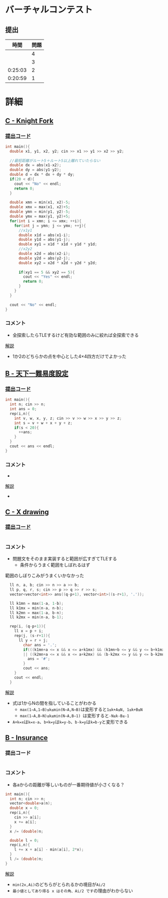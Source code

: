 # バーチャルコンテスト

## 提出
|  時間  |  問題  |
| ---- | ---- |
|  | 4 |
|  | 3 |
| 0:25:03 | 2 |
| 0:20:59 | 1 |

# 詳細
## [C - Knight Fork](https://atcoder.jp/contests/abc239/tasks/abc239_c)
### [提出コード](https://atcoder.jp/contests/abc239/submissions/32503601)
```c++
int main(){
  double x1, y1, x2, y2; cin >> x1 >> y1 >> x2 >> y2;
 
  //最短距離がルート5＋ルート5以上離れていたらない
  double dx = abs(x1-x2);
  double dy = abs(y1-y2);
  double d = dx * dx + dy * dy;
  if(20 < d){
    cout << "No" << endl;
    return 0;
  }
 
  double xmn = min(x1, x2)-5;
  double xmx = max(x1, x2)+5;
  double ymn = min(y1, y2)-5;
  double ymx = max(y1, y2)+5;
  for(int i = xmn; i <= xmx; ++i){
    for(int j = ymn; j <= ymx; ++j){
      //x1y1
      double x1d = abs(x1-i);
      double y1d = abs(y1-j);
      double xy1 = x1d * x1d + y1d * y1d;
      //x2y2
      double x2d = abs(x2-i);
      double y2d = abs(y2-j);
      double xy2 = x2d * x2d + y2d * y2d;
 
      if(xy1 == 5 && xy2 == 5){
        cout << "Yes" << endl;
        return 0;
      }
    }
  }
 
  cout << "No" << endl;
}
```

### コメント

* 全探索したらTLEするけど有効な範囲のみに絞れば全探索できる

[解説](https://atcoder.jp/contests/abc239/editorial/3389)

* 1か2のどちらかの点を中心とした4×4四方だけでよかった

## [B - 天下一難易度設定](https://atcoder.jp/contests/tenka1-2013-quala/tasks/tenka1_2013_qualA_b)
### [提出コード](https://atcoder.jp/contests/tenka1-2013-quala/submissions/32503657)
```c++
int main(){
  int n; cin >> n;
  int ans = 0;
  rep(i,n){
    int v, w, x, y, z; cin >> v >> w >> x >> y >> z;
    int s = v + w + x + y + z;
    if(s < 20){
      ++ans;
    }
  }
  cout << ans << endl;
}
```

### コメント

* 

[解説]()

* 


## [C - X drawing](https://atcoder.jp/contests/abc230/tasks/abc230_c)
### [提出コード]()

```c++
```

### コメント
* 問題文をそのまま実装すると範囲が広すぎてTLEする
    * 条件からうまく範囲をしぼれるはず

範囲のしぼりこみがうまくいかなかった

```c++
  ll n, a, b; cin >> n >> a >> b;
  ll p, q, r, s; cin >> p >> q >> r >> s;
  vector<vector<int>> ans((q-p+1), vector<int>((s-r+1), '.'));

  ll k1mn = max(1-a, 1-b);
  ll k1mx = min(n-a, n-b);
  ll k2mn = max(1-a, b-n);
  ll k2mx = min(n-a, b-1);

  rep(i, (q-p+1)){
    ll x = p + i;
    rep(j, (s-r+1)){
      ll y = r + j;
        char ans = '.';
        if(((k1mn+a <= x && x <= a+k1mx) && (k1mn+b <= y && y <= b+k1mx) && (y-x == (b-a)))
        || ((k2mn+a <= x && x <= a+k2mx) && (b-k2mx <= y && y <= b-k2mn) && (y-x == (b-a-2*k2mn)))){
          ans = '#';
        }
        cout << ans;
    }
    cout << endl;
  }
```

[解説](https://www.youtube.com/watch?v=ZrSO7fB7nlA&t=1633s)

* 式は1からNの間を指していることがわかる
    * ```max(1−A,1−B)≤k≤min(N−A,N−B)```は変形すると```1≤k+A≤N, 1≤k+B≤N```
    * ```max(1−A,B−N)≤k≤min(N−A,B−1) ```は変形すると```-N≤k-B≤-1```
* ```A+k=x```は```k=x-a```、```b+k=y```は```k=y-b```、```b-k=y```は```k=b-y```と変形できる


## [B - Insurance](https://atcoder.jp/contests/arc122/tasks/arc122_b)
### 提出コード

```c++
```

### コメント

* 各aからの距離が等しいものが一番期待値が小さくなる？ 

```c++
int main(){
  int n; cin >> n;
  vector<double>a(n);
  double x = 0;
  rep(i,n){
    cin >> a[i];
    x += a[i];
  }
  x /= (double)n;

  double l = 0;
  rep(i,n){
    l += x + a[i] - min(a[i], 2*x);
  }
  l /= (double)n;
}
```

[解説](https://atcoder.jp/contests/arc122/editorial/2075)

* ```min(2x,Ai)```のどちらがとられるかの境目が```Ai/2```
* ```最小値としてあり得る x はその角、Ai/2 です```の理由がわからない